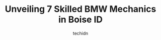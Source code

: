 ---
layout: ampstory
image: https://images.unsplash.com/photo-1493238792000-8113da705763?ixlib=rb-4.0.3&ixid=MnwxMjA3fDB8MHxwaG90by1wYWdlfHx8fGVufDB8fHx8&auto=format&fit=crop&w=640&h=853&q=80
author: techidn
featured: false
description: When it comes to finding reliable automotive experts in Boise ID, USA, look no further than the 7 best BMW Mechanic in the area. With their exceptional skills and dedication to providing top
title: Unveiling 7 Skilled BMW Mechanics in Boise ID
cover:
   title: Unveiling 7 Skilled BMW Mechanics in Boise ID
   subtitle: Rickpate
   background: https://images.unsplash.com/photo-1493238792000-8113da705763?ixlib=rb-4.0.3&ixid=MnwxMjA3fDB8MHxwaG90by1wYWdlfHx8fGVufDB8fHx8&auto=format&fit=crop&w=640&h=853&q=80

pages: 
 - layout: thirds
   top: <h1>#1 Garrys Automotive</h1>
   bottom: "<p>My uncle recommended Garrys when I moved here 6 months ago from Portland and needed a good, honest and reasonably priced mechanic. I went for an oil change a couple days</p>"
   background: https://www.knot35.com/toplist/wp-content/uploads/2023/06/best-bmw-mechanic-1-in-boise-id-1685834267.jpeg
   backgroundblur: true
 - layout: thirds
   top: <h1>#2 27th St. Automotive</h1>
   bottom: "<p>1105 N 27th St, Boise, ID 83702, United States</p>"
   background: https://www.knot35.com/toplist/wp-content/uploads/2023/06/best-bmw-mechanic-2-in-boise-id-1685834267.jpeg
   cta:
      link: https://www.knot35.com/toplist/unveiling-7-skilled-bmw-mechanics-in-boise-id/
      text: Unveiling 7 Skilled BMW Mechanics in Boise ID
 - layout: thirds
   top: <h1>#3 Eurosport</h1>
   bottom: "<p>4448 W Chinden Blvd, Garden City, ID 83714, United States</p>"
   background: https://www.knot35.com/toplist/wp-content/uploads/2023/06/best-bmw-mechanic-3-in-boise-id-1685834268.jpeg
   cta:
      link: https://www.knot35.com/toplist/unveiling-7-skilled-bmw-mechanics-in-boise-id/
      text: Unveiling 7 Skilled BMW Mechanics in Boise ID
 - layout: thirds
   top: <h1>#4 Boise Automotive Service</h1>
   bottom: "<p>9901 Fairview Ave, Boise, ID 83704, United States</p>"
   background: https://images.unsplash.com/photo-1561679660-d00ee1e0dc8e?ixlib=rb-4.0.3&ixid=MnwxMjA3fDB8MHxwaG90by1wYWdlfHx8fGVufDB8fHx8&auto=format&fit=crop&w=640&h=853&q=80
   cta:
      link: https://www.knot35.com/toplist/unveiling-7-skilled-bmw-mechanics-in-boise-id/
      text: Unveiling 7 Skilled BMW Mechanics in Boise ID
 - layout: thirds
   top: <h1>#5 Hurless Brothers Foreign Car Service</h1>
   bottom: "<p>1320 Main St, Boise, ID 83702, United States</p>"
   background: https://images.unsplash.com/photo-1574169208507-84376144848b?ixlib=rb-4.0.3&ixid=MnwxMjA3fDB8MHxwaG90by1wYWdlfHx8fGVufDB8fHx8&auto=format&fit=crop&w=640&h=853&q=80
   cta:
      link: https://www.knot35.com/toplist/unveiling-7-skilled-bmw-mechanics-in-boise-id/
      text: Unveiling 7 Skilled BMW Mechanics in Boise ID
 - layout: thirds
   top: <h1>#6 Richs Auto Care and Dyno Service</h1>
   bottom: "<p>3505 W Overland Rd, Boise, ID 83705, United States</p>"
   background: https://images.unsplash.com/photo-1531169509526-f8f1fdaa4a67?ixlib=rb-4.0.3&ixid=MnwxMjA3fDB8MHxwaG90by1wYWdlfHx8fGVufDB8fHx8&auto=format&fit=crop&w=640&h=853&q=80
   cta:
      link: https://www.knot35.com/toplist/unveiling-7-skilled-bmw-mechanics-in-boise-id/
      text: Unveiling 7 Skilled BMW Mechanics in Boise ID
 - layout: thirds
   top: <h1>#7 Boise Foreign Car Service Inc</h1>
   bottom: "<p>4705 W Emerald St, Boise, ID 83706, United States</p>"
   background: https://images.unsplash.com/photo-1489694553447-4c9339da310d?ixlib=rb-4.0.3&ixid=MnwxMjA3fDB8MHxwaG90by1wYWdlfHx8fGVufDB8fHx8&auto=format&fit=crop&w=640&h=853&q=80
   cta:
      link: https://www.knot35.com/toplist/unveiling-7-skilled-bmw-mechanics-in-boise-id/
      text: Unveiling 7 Skilled BMW Mechanics in Boise ID
 - layout: thirds
   middle: Continue reading...
   background: https://images.unsplash.com/photo-1549241520-425e3dfc01cb?ixlib=rb-4.0.3&ixid=MnwxMjA3fDB8MHxwaG90by1wYWdlfHx8fGVufDB8fHx8&auto=format&fit=crop&w=640&h=853&q=80
   cta:
      link: https://www.knot35.com/toplist/unveiling-7-skilled-bmw-mechanics-in-boise-id/
      text: Unveiling 7 Skilled BMW Mechanics in Boise ID
      
---